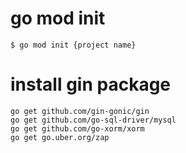 # go mod init
```
$ go mod init {project name}
```

# install gin package
```
go get github.com/gin-gonic/gin
go get github.com/go-sql-driver/mysql
go get github.com/go-xorm/xorm
go get go.uber.org/zap
```
